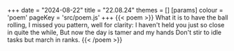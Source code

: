 +++
date = "2024-08-22"
title = "22.08.24"
themes = []
[params]
  colour = 'poem'
  pageKey = 'src/poem.js'
+++
{{< poem >}}
What it is to have the ball rolling,
I missed you pattern, well for clarity:
I haven't held you just so close in quite the while,
But now the day is tamer and my hands
Don't stir to idle tasks but march in ranks.
{{< /poem >}}